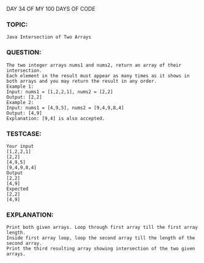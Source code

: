 DAY 34 OF MY 100 DAYS OF CODE
### TOPIC:
    Java Intersection of Two Arrays
### QUESTION: 
    The two integer arrays nums1 and nums2, return an array of their intersection. 
    Each element in the result must appear as many times as it shows in both arrays and you may return the result in any order.
    Example 1:
    Input: nums1 = [1,2,2,1], nums2 = [2,2]
    Output: [2,2]
    Example 2:
    Input: nums1 = [4,9,5], nums2 = [9,4,9,8,4]
    Output: [4,9]
    Explanation: [9,4] is also accepted.

### TESTCASE:
    Your input
    [1,2,2,1]
    [2,2]
    [4,9,5]
    [9,4,9,8,4]
    Output
    [2,2]
    [4,9]
    Expected
    [2,2]
    [4,9]
 
### EXPLANATION:
    Print both given arrays. Loop through first array till the first array length. 
    Inside first array loop, loop the second array till the length of the second array. 
    Print the third resulting array showing intersection of the two given arrays.
